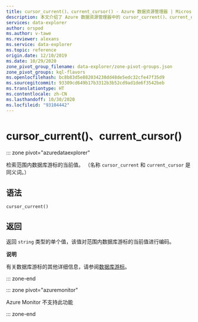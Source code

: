 ```yaml
---
title: cursor_current()、current_cursor() - Azure 数据资源管理器 | Microsoft Docs
description: 本文介绍了 Azure 数据资源管理器中的 cursor_current()、current_cursor()。
services: data-explorer
author: orspod
ms.author: v-tawe
ms.reviewer: alexans
ms.service: data-explorer
ms.topic: reference
origin.date: 12/10/2019
ms.date: 10/29/2020
zone_pivot_group_filename: data-explorer/zone-pivot-groups.json
zone_pivot_groups: kql-flavors
ms.openlocfilehash: bc8b83d5e882034238dd48de5edc32cfe47f35d9
ms.sourcegitcommit: 93309cd649b17b3312b3b52cd9ad1de6f3542beb
ms.translationtype: HT
ms.contentlocale: zh-CN
ms.lasthandoff: 10/30/2020
ms.locfileid: "93104442"
---
```

# <a name="cursor_current-current_cursor"></a>cursor_current()、current_cursor()

::: zone pivot="azuredataexplorer"

检索范围内数据库游标的当前值。 （名称 `cursor_current` 和 `current_cursor` 是同义词。）

## <a name="syntax"></a>语法

`cursor_current()`

## <a name="returns"></a>返回

返回 `string` 类型的单个值，该值对范围内数据库游标的当前值进行编码。

**说明**

有关数据库游标的其他详细信息，请参阅[数据库游标](../management/databasecursor.md)。

::: zone-end

::: zone pivot="azuremonitor"

Azure Monitor 不支持此功能

::: zone-end
